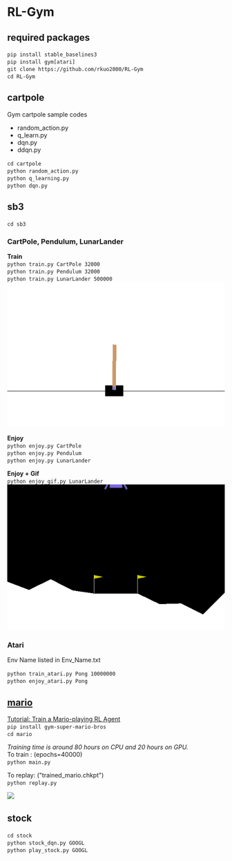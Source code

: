 # RL-Gym

## required packages
`pip install stable_baselines3`<br>
`pip install gym[atari]`<br>
`git clone https://github.com/rkuo2000/RL-Gym`<br>
`cd RL-Gym`<br>

## cartpole 
Gym cartpole sample codes<br>
* random_action.py
* q_learn.py
* dqn.py
* ddqn.py

`cd cartpole`<br>
`python random_action.py`<br>
`python q_learning.py`<br>
`python dqn.py`<br>

## sb3
`cd sb3`<br>

### CartPole, Pendulum, LunarLander
**Train**<br>
`python train.py CartPole 32000`<br>
`python train.py Pendulum 32000`<br>
`python train.py LunarLander 500000`<br>
![](./assets/CartPole.gif)

**Enjoy**<br>
`python enjoy.py CartPole`<br>
`python enjoy.py Pendulum`<br>
`python enjoy.py LunarLander`<br>
 
**Enjoy + Gif**<br>
`python enjoy_gif.py LunarLander`<br>
![](./assets/lunarlander.gif)

### Atari
Env Name listed in Env_Name.txt<br>

`python train_atari.py Pong 10000000`<br>
`python enjoy_atari.py Pong`<br>

## [mario](https://github.com/yuansongFeng/MadMario/)
[Tutorial: Train a Mario-playing RL Agent](https://pytorch.org/tutorials/intermediate/mario_rl_tutorial.html)<br>
`pip install gym-super-mario-bros`<br>
`cd mario`

*Training time is around 80 hours on CPU and 20 hours on GPU.*<br>
To train : (epochs=40000)<br>
`python main.py`

To replay: ("trained_mario.chkpt")<br>
`python replay.py`

![](https://pytorch.org/tutorials/_images/mario.gif)

## stock
`cd stock`<br>
`python stock_dqn.py GOOGL`<br>
`python play_stock.py GOOGL`<br>
